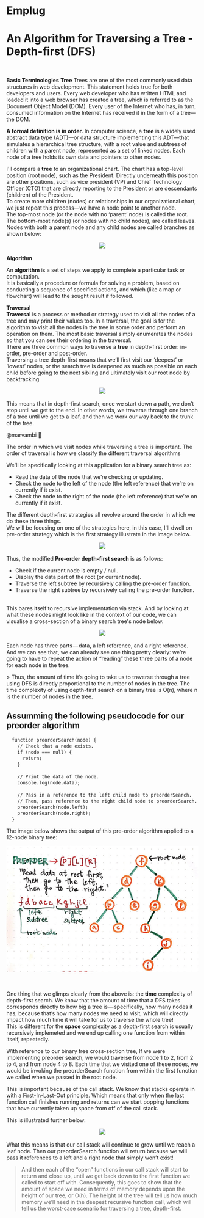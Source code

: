 # Emplug
<h1> An Algorithm for Traversing a Tree - Depth-first (DFS) </h1><br>

<b>Basic Terminologies</b>
<b>Tree</b>
Trees are one of the most commonly used data structures in web development. This statement holds true for both developers and users. Every web developer who has written HTML and loaded it into a web browser has created a tree, which is referred to as the Document Object Model (DOM). Every user of the Internet who has, in turn, consumed information on the Internet has received it in the form of a tree—the DOM.<br>

<b>A formal definition is in order.</b> 
In computer science, a <b>tree</b> is a widely used abstract data type (ADT)—or data structure implementing this ADT—that simulates a hierarchical tree structure, with a root value and subtrees of children with a parent node, represented as a set of linked nodes. 
Each node of a tree holds its own data and pointers to other nodes.<br>

I'll compare a <b>tree</b> to an organizational chart. The chart has a top-level position (root node), such as the President. Directly underneath this position are other positions, such as vice president (VP) and Chief Technology Officer (CTO) that are directly reporting to the President or are descendants (children) of the President.<br>
To create more children (nodes) or relationships in our organizational chart, we just repeat this process—we have a node point to another node.<br>
The top-most node (or the node with no ‘parent’ node) is called the root. The bottom-most node(s) (or nodes with no child nodes), are called leaves. Nodes with both a parent node and any child nodes are called branches as shown below: <br>
<p align="center"><img src="http://amberley.me/wp-content/uploads/2016/05/tree_conceptualVisualization-2.png" /></p>

<b>Algorithm</b><br>

An <b>algorithm</b> is a set of steps we apply to complete a particular task or computation.<br>
It is basically a procedure or formula for solving a problem, based on conducting a sequence of specified actions, and which (like a map or flowchart) will lead to the sought result if followed.

<strong>Traversal</strong><br>
<b>Traversal</b> is a process or method or strategy used to visit all the nodes of a tree and may print their values too. In a
traversal, the goal is for the algorithm to visit all the nodes in the tree in some order and perform an operation on them. The most basic traversal simply enumerates the nodes so that you can see their ordering in the traversal.<br>
There are three common ways to traverse a <b>tree</b> in depth-first order: in-order, pre-order and post-order.<br>
Traversing a tree depth-first means that we’ll first visit our ‘deepest’ or ‘lowest’ nodes, or the search tree is deepened as much as possible on each child before going to the next sibling and ultimately visit our root node by backtracking<br>
<p align="center"><img src="http://amberley.me/wp-content/uploads/2016/05/tree_3-1.png" /></p>

This means that in depth-first search, once we start down a path, we don’t stop until we get to the end. In other words, we traverse through one branch of a tree until we get to a leaf, and then we work our way back to the trunk of the tree.

@marvambi :cop: 

<p>The order in which we visit nodes while traversing a tree is important. The order of traversal is how we classify the different traversal algorithms</p>

We'll be specifically looking at this application for a binary search tree as:<br> 
-   Read the data of the node that we’re checking or updating.
-   Check the node to the left of the node (the left reference) that we’re on currently if it exist.
-   Check the node to the right of the node (the left reference) that we’re on currently if it exist.

The different depth-first strategies all revolve around the order in which we do these three things.<br>
We will be focusing on one of the strategies here, in this case, I'll dwell on pre-order strategy which is the first strategy illustrate in the image below.<br>
<p align="center"><img src="https://cdn-images-1.medium.com/max/1200/1*iHf2wqSyra1kqOKvVBsbtA.jpeg" /></p>
Thus, the modified <b>Pre-order depth-first search</b> is as follows:

- Check if the current node is empty / null.
- Display the data part of the root (or current node).
- Traverse the left subtree by recursively calling the pre-order function.
- Traverse the right subtree by recursively calling the pre-order function.<br><br>

This bares itself to recursive implementation via stack. And by looking at what these nodes might look like in the context of our code, we can visualise a cross-section of a binary search tree's node below.
<p align="center"><img src="https://cdn-images-1.medium.com/max/1600/1*60uzSIuYpOKC5H8oJKo0Bg.jpeg" /></p>
<p>Each node has three parts — data, a left reference, and a right reference. And we can see that, we can already see one thing pretty clearly: we’re going to have to repeat the action of “reading” these three parts of a node for each node in the tree.</p>
> Thus, the amount of time it’s going to take us to traverse through a tree using DFS is directly proportional to the number of nodes in the tree. The time complexity of using depth-first search on a binary tree is O(n), where n is the number of nodes in the tree.

## Assumming the following pseudocode for our preorder algorithm

```
  function preorderSearch(node) {
    // Check that a node exists.
    if (node === null) {
      return;
    }

    // Print the data of the node.
    console.log(node.data);

    // Pass in a reference to the left child node to preorderSearch.
    // Then, pass reference to the right child node to preorderSearch.
    preorderSearch(node.left);
    preorderSearch(node.right);
  }
```

The image below shows the output of this pre-order algorithm applied to a 12-node binary tree:
<p align="center"><img src="./traversePreorderTree.jpg" /></p><br>

One thing that we glimps clearly from the above is:  the <b>time</b> complexity of depth-first search. We know that the amount of time that a DFS takes corresponds directly to how big a tree is — specifically, how many nodes it has, because that’s how many nodes we need to visit, which will directly impact how much time it will take for us to traverse the whole tree!<br>
This is different for the <b>space</b> complexity as a depth-first search is usually recursively implemeted and we end up calling one function from within itself, repeatedly. <br>

With reference to our binary tree cross-section tree, If we were implementing preorder search, we would traverse from node 1 to 2, from 2 to 4, and from node 4 to 8. Each time that we visited one of these nodes, we would be invoking the preorderSearch function from within the first function we called when we passed in the root node.

This is important because of the call stack. We know that stacks operate in with a First-In-Last-Out principle. Which means that only when the last function call finishes running and returns can we start popping functions that have currently taken up space from off of the call stack.

This is illustrated further below: 
<p align="center"><img src="https://cdn-images-1.medium.com/max/1600/1*mhCQswDT8zWlKP41zcS4WA.jpeg" /></p>
What this means is that our call stack will continue to grow until we reach a leaf node.
Then our preorderSearch function will return because we will pass it references to a left and a right node that simply won’t exist!

> And then each of the “open” functions in our call stack will start to return and close up, until we get back down to the first function we called to start off with.
> Consequently, this goes to show that the amount of space we need in terms of memory depends upon the height of our tree, or O(h). The height of the tree will tell us how much memory we’ll need in the deepest recursive function call, which will tell us the worst-case scenario for traversing a tree, depth-first.
